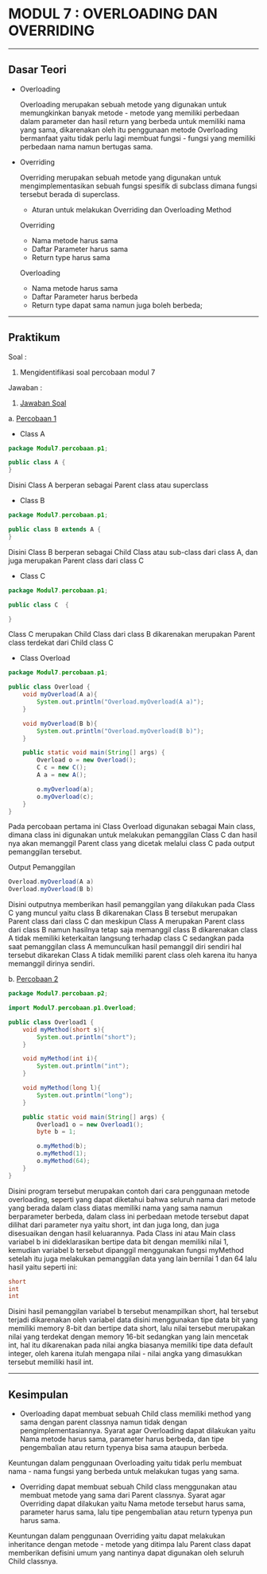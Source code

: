 # MODUL 7 : OVERLOADING DAN OVERRIDING

<hr>

## Dasar Teori

* Overloading

  Overloading merupakan sebuah metode yang digunakan untuk memungkinkan banyak metode - metode yang memiliki perbedaan dalam parameter dan hasil return yang berbeda untuk memiliki nama yang sama, dikarenakan oleh itu penggunaan metode Overloading bermanfaat yaitu tidak perlu lagi membuat fungsi - fungsi yang memiliki perbedaan nama namun bertugas sama.
  
* Overriding

  Overriding merupakan sebuah metode yang digunakan untuk mengimplementasikan sebuah fungsi spesifik di subclass dimana fungsi tersebut berada di superclass.
  
  - Aturan untuk melakukan Overriding dan Overloading Method
    
   Overriding
   - Nama metode harus sama
   - Daftar Parameter harus sama
   - Return type harus sama
   
   Overloading
   - Nama metode harus sama
   - Daftar Parameter harus berbeda
   - Return type dapat sama namun juga boleh berbeda;

<hr>

## Praktikum
Soal : 
  1. Mengidentifikasi soal percobaan modul 7

  Jawaban :
  1. [Jawaban Soal](https://github.com/kucing31/20104003_Aaliyah-Khalif-Handoyo_S1SEA_Pemrograman2/tree/Modul7/src/Modul7/percobaan)
  
  a. [Percobaan 1](https://github.com/kucing31/20104003_Aaliyah-Khalif-Handoyo_S1SEA_Pemrograman2/tree/Modul7/src/Modul7/percobaan/p1) 
  
  - Class A

```java
package Modul7.percobaan.p1;

public class A {
}
```
Disini Class A berperan sebagai Parent class  atau superclass

  - Class B
```java
package Modul7.percobaan.p1;

public class B extends A {
}
```
Disini Class B berperan sebagai Child Class atau sub-class dari class A, dan juga merupakan Parent class dari class C

  - Class C
```java
package Modul7.percobaan.p1;

public class C  {

}
```
Class C merupakan Child Class dari class B dikarenakan merupakan Parent class terdekat dari Child class C

  - Class Overload
```java
package Modul7.percobaan.p1;

public class Overload {
    void myOverload(A a){
        System.out.println("Overload.myOverload(A a)");
    }

    void myOverload(B b){
        System.out.println("Overload.myOverload(B b)");
    }

    public static void main(String[] args) {
        Overload o = new Overload();
        C c = new C();
        A a = new A();

        o.myOverload(a);
        o.myOverload(c);
    }
}
```
Pada percobaan pertama ini Class Overload digunakan sebagai Main class, dimana class ini digunakan untuk melakukan pemanggilan Class C dan hasil nya akan memanggil Parent class yang dicetak melalui class C pada output pemanggilan tersebut.

Output Pemanggilan
```java
Overload.myOverload(A a)
Overload.myOverload(B b)
```

Disini outputnya memberikan hasil pemanggilan yang dilakukan pada Class C yang muncul yaitu class B dikarenakan Class B tersebut merupakan Parent class dari class C dan meskipun Class A merupakan Parent class dari class B namun hasilnya tetap saja memanggil class B dikarenakan class A tidak memiliki keterkaitan langsung terhadap class C sedangkan pada saat pemanggilan class A memunculkan hasil pemanggil diri sendiri hal tersebut dikarekan Class A tidak memiliki parent class oleh karena itu hanya memanggil dirinya sendiri.


  b. [Percobaan 2](https://github.com/kucing31/20104003_Aaliyah-Khalif-Handoyo_S1SEA_Pemrograman2/tree/Modul7/src/Modul7/percobaan/p2)
  
```java
package Modul7.percobaan.p2;

import Modul7.percobaan.p1.Overload;

public class Overload1 {
    void myMethod(short s){
        System.out.println("short");
    }

    void myMethod(int i){
        System.out.println("int");
    }

    void myMethod(long l){
        System.out.println("long");
    }

    public static void main(String[] args) {
        Overload1 o = new Overload1();
        byte b = 1;

        o.myMethod(b);
        o.myMethod(1);
        o.myMethod(64);
    }
}
```

Disini program tersebut merupakan contoh dari cara penggunaan metode overloading, seperti yang dapat diketahui bahwa seluruh nama dari metode yang berada dalam class diatas memiliki nama yang sama namun berparameter berbeda, dalam class ini perbedaan metode tersebut dapat dilihat dari parameter nya yaitu short, int dan juga long, dan juga disesuaikan dengan hasil keluarannya. Pada Class ini atau Main class variabel b ini dideklarasikan bertipe data bit dengan memiliki nilai 1, kemudian variabel b tersebut dipanggil menggunakan fungsi myMethod setelah itu juga melakukan pemanggilan data yang lain bernilai 1 dan 64 lalu hasil yaitu seperti ini:
```java
short
int
int
```
Disini hasil pemanggilan variabel b tersebut menampilkan short, hal tersebut terjadi dikarenakan oleh variabel data disini menggunakan tipe data bit yang memiliki memory 8-bit dan bertipe data short, lalu nilai tersebut merupakan nilai yang terdekat dengan memory 16-bit sedangkan yang lain mencetak int, hal itu dikarenakan pada nilai angka biasanya memiliki tipe data default integer, oleh karena itulah mengapa nilai - nilai angka yang dimasukkan tersebut memiliki hasil int.

<hr>

## Kesimpulan
 - Overloading 
 dapat membuat sebuah Child class memiliki method yang sama dengan parent classnya namun tidak dengan pengimplementasiannya. Syarat agar Overloading dapat dilakukan yaitu Nama metode harus sama, parameter harus berbeda, dan tipe pengembalian atau return typenya bisa sama ataupun berbeda.
  
  Keuntungan dalam penggunaan Overloading yaitu tidak perlu membuat nama - nama fungsi yang berbeda untuk melakukan tugas yang sama.
  
 - Overriding
 dapat membuat sebuah Child class menggunakan atau membuat metode yang sama dari Parent classnya. Syarat agar Overriding dapat dilakukan yaitu Nama metode tersebut harus sama, parameter harus sama, lalu tipe pengembalian atau return typenya pun harus sama.
  
  Keuntungan dalam penggunaan Overriding yaitu dapat melakukan inheritance dengan metode - metode yang ditimpa lalu Parent class dapat memberikan defisini umum yang nantinya dapat digunakan oleh seluruh Child classnya.
